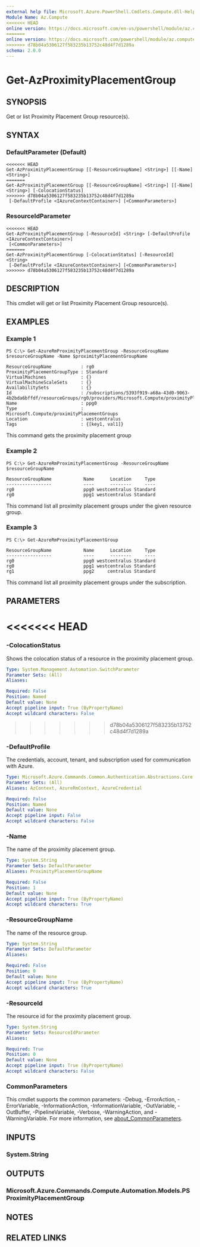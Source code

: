 ```yaml
---
external help file: Microsoft.Azure.PowerShell.Cmdlets.Compute.dll-Help.xml
Module Name: Az.Compute
<<<<<<< HEAD
online version: https://docs.microsoft.com/en-us/powershell/module/az.compute/get-azproximityplacementgroup
=======
online version: https://docs.microsoft.com/powershell/module/az.compute/get-azproximityplacementgroup
>>>>>>> d78b04a5306127f583235b13752c48d4f7d1289a
schema: 2.0.0
---
```


# Get-AzProximityPlacementGroup

## SYNOPSIS
Get or list Proximity Placement Group resource(s).

## SYNTAX

### DefaultParameter (Default)
```
<<<<<<< HEAD
Get-AzProximityPlacementGroup [[-ResourceGroupName] <String>] [[-Name] <String>]
=======
Get-AzProximityPlacementGroup [[-ResourceGroupName] <String>] [[-Name] <String>] [-ColocationStatus]
>>>>>>> d78b04a5306127f583235b13752c48d4f7d1289a
 [-DefaultProfile <IAzureContextContainer>] [<CommonParameters>]
```

### ResourceIdParameter
```
<<<<<<< HEAD
Get-AzProximityPlacementGroup [-ResourceId] <String> [-DefaultProfile <IAzureContextContainer>]
 [<CommonParameters>]
=======
Get-AzProximityPlacementGroup [-ColocationStatus] [-ResourceId] <String>
 [-DefaultProfile <IAzureContextContainer>] [<CommonParameters>]
>>>>>>> d78b04a5306127f583235b13752c48d4f7d1289a
```

## DESCRIPTION
This cmdlet will get or list Proximity Placement Group resource(s).

## EXAMPLES

### Example 1
```
PS C:\> Get-AzureRmProximityPlacementGroup -ResourceGroupName $resourceGroupName -Name $proximityPlacementGroupName

ResourceGroupName           : rg0
ProximityPlacementGroupType : Standard
VirtualMachines             : {}
VirtualMachineScaleSets     : {}
AvailabilitySets            : {}
Id                          : /subscriptions/5393f919-a68a-43d0-9063-4b2bda6bffdf/resourceGroups/rg0/providers/Microsoft.Compute/proximityPlacementGroups/ppg0
Name                        : ppg0
Type                        : Microsoft.Compute/proximityPlacementGroups
Location                    : westcentralus
Tags                        : {[key1, val1]}
```

This command gets the proximity placement group

### Example 2
```
PS C:\> Get-AzureRmProximityPlacementGroup -ResourceGroupName $resourceGroupName

ResourceGroupName            Name      Location     Type
-----------------            ----      --------     ----
rg0                          ppg0 westcentralus Standard
rg0                          ppg1 westcentralus Standard
```

This command list all proximity placement groups under the given resource group.

### Example 3
```
PS C:\> Get-AzureRmProximityPlacementGroup

ResourceGroupName            Name      Location     Type
-----------------            ----      --------     ----
rg0                          ppg0 westcentralus Standard
rg0                          ppg1 westcentralus Standard
rg1                          ppg2     centralus Standard
```

This command list all proximity placement groups under the subscription.

## PARAMETERS

<<<<<<< HEAD
=======
### -ColocationStatus
Shows the colocation status of a resource in the proximity placement group.

```yaml
Type: System.Management.Automation.SwitchParameter
Parameter Sets: (All)
Aliases:

Required: False
Position: Named
Default value: None
Accept pipeline input: True (ByPropertyName)
Accept wildcard characters: False
```

>>>>>>> d78b04a5306127f583235b13752c48d4f7d1289a
### -DefaultProfile
The credentials, account, tenant, and subscription used for communication with Azure.

```yaml
Type: Microsoft.Azure.Commands.Common.Authentication.Abstractions.Core.IAzureContextContainer
Parameter Sets: (All)
Aliases: AzContext, AzureRmContext, AzureCredential

Required: False
Position: Named
Default value: None
Accept pipeline input: False
Accept wildcard characters: False
```

### -Name
The name of the proximity placement group.

```yaml
Type: System.String
Parameter Sets: DefaultParameter
Aliases: ProximityPlacementGroupName

Required: False
Position: 1
Default value: None
Accept pipeline input: True (ByPropertyName)
Accept wildcard characters: True
```

### -ResourceGroupName
The name of the resource group.

```yaml
Type: System.String
Parameter Sets: DefaultParameter
Aliases:

Required: False
Position: 0
Default value: None
Accept pipeline input: True (ByPropertyName)
Accept wildcard characters: True
```

### -ResourceId
The resource id for the proximity placement group.

```yaml
Type: System.String
Parameter Sets: ResourceIdParameter
Aliases:

Required: True
Position: 0
Default value: None
Accept pipeline input: True (ByPropertyName)
Accept wildcard characters: False
```

### CommonParameters
This cmdlet supports the common parameters: -Debug, -ErrorAction, -ErrorVariable, -InformationAction, -InformationVariable, -OutVariable, -OutBuffer, -PipelineVariable, -Verbose, -WarningAction, and -WarningVariable. For more information, see [about_CommonParameters](http://go.microsoft.com/fwlink/?LinkID=113216).

## INPUTS

### System.String

## OUTPUTS

### Microsoft.Azure.Commands.Compute.Automation.Models.PSProximityPlacementGroup

## NOTES

## RELATED LINKS
